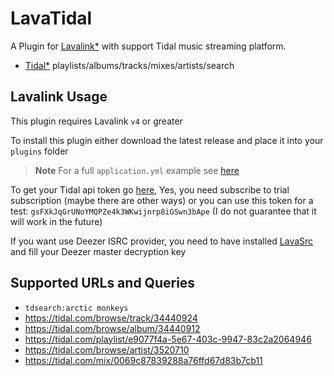 # LavaTidal

A Plugin for [Lavalink*](https://github.com/lavalink-devs/Lavalink) with support Tidal music streaming platform.
* [Tidal*](https://listen.tidal.com) playlists/albums/tracks/mixes/artists/search

## Lavalink Usage

This plugin requires Lavalink `v4` or greater

To install this plugin either download the latest release and place it into your `plugins` folder

> **Note**
> For a full `application.yml` example see [here](https://github.com/16Hackley/lava-tidal/blob/main/application.yml.example)

To get your Tidal api token go [here](https://github.com/0xVasconcelos/TidalAPI/blob/master/README.md#obtain-the-tidal-token-needed-to-use-this-api), Yes, you need subscribe to trial subscription (maybe there are other ways) or you can use this token for a test: `gsFXkJqGrUNoYMQPZe4k3WKwijnrp8iGSwn3bApe` (I do not guarantee that it will work in the future)

If you want use Deezer ISRC provider, you need to have installed [LavaSrc](https://github.com/topi314/LavaSrc) and fill your Deezer master decryption key

## Supported URLs and Queries

* `tdsearch:arctic monkeys`
* https://tidal.com/browse/track/34440924
* https://tidal.com/browse/album/34440912
* https://tidal.com/playlist/e9077f4a-5e67-403c-9947-83c2a2064946
* https://tidal.com/browse/artist/3520710
* https://tidal.com/mix/0069c87839288a76ffd67d83b7cb11
